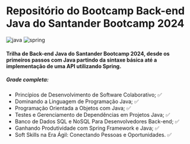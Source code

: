[JAVA_BADGE]:https://img.shields.io/badge/java-%23ED8B00.svg?style=for-the-badge&logo=openjdk&logoColor=white

[SPRING_BADGE]: https://img.shields.io/badge/spring-%236DB33F.svg?style=for-the-badge&logo=spring&logoColor=white

# Repositório do Bootcamp Back-end Java do Santander Bootcamp 2024

![java][JAVA_BADGE]
![spring][SPRING_BADGE]

#### Trilha de Back-end Java do Santander Bootcamp 2024, desde os primeiros passos com Java partindo da sintaxe básica até a implementação de uma API utilizando Spring.

##### Grade completa:

- Princípios de Desenvolvimento de Software Colaborativo; ✅
- Dominando a Linguagem de Programação Java; ✅
- Programação Orientada a Objetos com Java; ✅
- Testes e Gerenciamento de Dependências em Projetos Java; ✅
- Banco de Dados SQL e NoSQL Para Desenvolvedores Back-end; ✅
- Ganhando Produtividade com Spring Framework e Java; ✅
- Soft Skills na Era Ágil: Conectando Pessoas e Oportunidades. ✅

  
